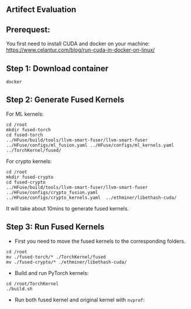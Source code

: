 ## Artifect Evaluation

## Prerequest:

You first need to install CUDA and docker on your machine: https://www.celantur.com/blog/run-cuda-in-docker-on-linux/

## Step 1: Download container

```
docker
```

## Step 2: Generate Fused Kernels

For ML kernels:
```
cd /root
mkdir fused-torch
cd fused-torch
../HFuse/build/tools/llvm-smart-fuser/llvm-smart-fuser ../HFuse/configs/ml_fusion.yaml ../HFuse/configs/ml_kernels.yaml  ../TorchKernel/fused/
```

For crypto kernels:

```
cd /root
mkdir fused-crypto
cd fused-crypto
../HFuse/build/tools/llvm-smart-fuser/llvm-smart-fuser ../HFuse/configs/crypto_fusion.yaml ../HFuse/configs/crypto_kernels.yaml  ../ethminer/libethash-cuda/
```

It will take about 10mins to generate fused kernels.

## Step 3: Run Fused Kernels

- First you need to move the fused kernels to the corresponding folders.

```
cd /root
mv ./fused-torch/* ./TorchKernel/fused
mv ./fused-crypto/* ./ethminer/libethash-cuda/
```


- Build and run PyTorch kernels:

```
cd /root/TorchKernel
./build.sh
```

- Run both fused kernel and original kernel with `nvprof`:

```
```
